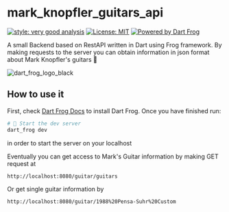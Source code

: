 # mark_knopfler_guitars_api

[![style: very good analysis][very_good_analysis_badge]][very_good_analysis_link]
[![License: MIT][license_badge]][license_link]
[![Powered by Dart Frog](https://img.shields.io/endpoint?url=https://tinyurl.com/dartfrog-badge)](https://dartfrog.vgv.dev)

[license_badge]: https://img.shields.io/badge/license-MIT-blue.svg
[license_link]: https://opensource.org/licenses/MIT
[very_good_analysis_badge]: https://img.shields.io/badge/style-very_good_analysis-B22C89.svg
[very_good_analysis_link]: https://pub.dev/packages/very_good_analysis

A small Backend based on RestAPI written in Dart using Frog framework. By making requests to the server you can obtain information in json format about Mark Knopfler's guitars 🎸

![dart_frog_logo_black](https://github.com/user-attachments/assets/746b1dc0-8ec4-4e24-b823-f59b94e68d56)


## How to use it
First, check [Dart Frog Docs](https://dartfrog.vgv.dev/docs/overview) to install Dart Frog.
Once you have finished run:
```bash
# 🏁 Start the dev server
dart_frog dev
```
in order to start the server on your localhost

Eventually you can get access to Mark's Guitar information by making GET request at
```
http://localhost:8080/guitar/guitars
```
Or get single guitar information by
```
http://localhost:8080/guitar/1988%20Pensa-Suhr%20Custom
```
